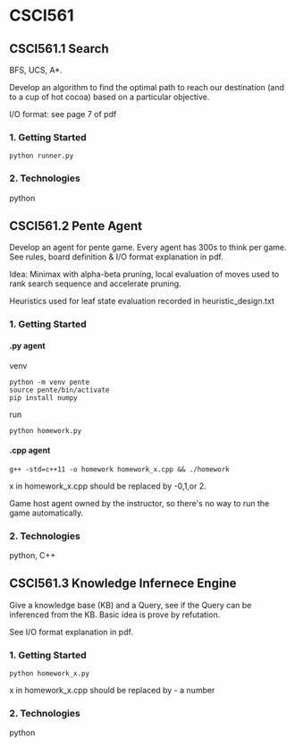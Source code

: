 # CSCI561
## CSCI561.1 Search
BFS, UCS, A*.

Develop an algorithm to find the optimal path to reach our destination (and to a cup of hot cocoa) based on a particular objective.

I/O format: see page 7 of pdf


### 1. Getting Started
```
python runner.py
```


### 2. Technologies
python



## CSCI561.2 Pente Agent
Develop an agent for pente game. Every agent has 300s to think per game. See rules, board definition & I/O format explanation in pdf.

Idea: Minimax with alpha-beta pruning, local evaluation of moves used to rank search sequence and accelerate pruning.

Heuristics used for leaf state evaluation recorded in heuristic_design.txt

### 1. Getting Started
#### .py agent
venv
```
python -m venv pente
source pente/bin/activate
pip install numpy
```
run
```
python homework.py
```

#### .cpp agent
```
g++ -std=c++11 -o homework homework_x.cpp && ./homework
```
x in homework_x.cpp should be replaced by -0,1,or 2.

Game host agent owned by the instructor, so there's no way to run the game automatically.



### 2. Technologies
python, C++



## CSCI561.3 Knowledge Infernece Engine
Give a knowledge base (KB) and a Query, see if the Query can be inferenced from the KB. Basic idea is prove by refutation.

See I/O format explanation in pdf.


### 1. Getting Started
```
python homework_x.py
```
x in homework_x.cpp should be replaced by - a number


### 2. Technologies
python